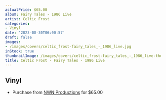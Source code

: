 ```yaml
---
actualPrice: $65.00
album: Fairy Tales - 1986 Live
artist: Celtic Frost
categories:
- Vinyl
date: '2023-08-30T06:00:57'
draft: false
images:
- /images/covers/celtic_frost-fairy_tales_-_1986_live.jpg
inStock: true
thumbnailImage: /images/covers/celtic_frost-fairy_tales_-_1986_live-thumb.jpg
title: Celtic Frost - Fairy Tales - 1986 Live
---
```


## Vinyl
* Purchase from [NWN Productions](http://shop.nwnprod.com/index.php?route=product/product&path=75&product_id=39129&sort=pd.name&order=ASC) for $65.00
